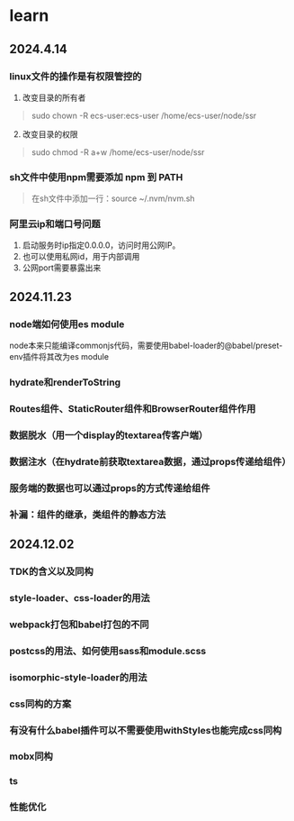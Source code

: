# learn

## 2024.4.14

### linux文件的操作是有权限管控的

1. 改变目录的所有者

> sudo chown -R ecs-user:ecs-user /home/ecs-user/node/ssr

2. 改变目录的权限

> sudo chmod -R a+w /home/ecs-user/node/ssr

### sh文件中使用npm需要添加 npm 到 PATH

> 在sh文件中添加一行：source ~/.nvm/nvm.sh

### 阿里云ip和端口号问题

1. 启动服务时ip指定0.0.0.0，访问时用公网IP。
2. 也可以使用私网id，用于内部调用
3. 公网port需要暴露出来

## 2024.11.23

### node端如何使用es module

node本来只能编译commonjs代码，需要使用babel-loader的@babel/preset-env插件将其改为es module

### hydrate和renderToString

### Routes组件、StaticRouter组件和BrowserRouter组件作用

### 数据脱水（用一个display的textarea传客户端）

### 数据注水（在hydrate前获取textarea数据，通过props传递给组件）

### 服务端的数据也可以通过props的方式传递给组件

### 补漏：组件的继承，类组件的静态方法

## 2024.12.02

### TDK的含义以及同构

### style-loader、css-loader的用法

### webpack打包和babel打包的不同

### postcss的用法、如何使用sass和module.scss

### isomorphic-style-loader的用法

### css同构的方案

### 有没有什么babel插件可以不需要使用withStyles也能完成css同构

### mobx同构

### ts

### 性能优化

